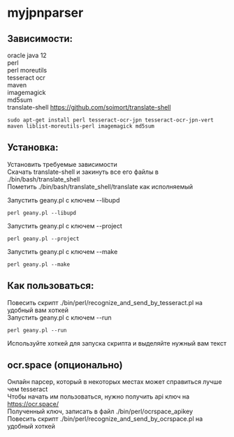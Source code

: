 # myjpnparser  
  
## Зависимости:  
  
oracle java 12  
perl  
perl moreutils  
tesseract ocr  
maven  
imagemagick  
md5sum  
translate-shell https://github.com/soimort/translate-shell  
  
`sudo apt-get install perl tesseract-ocr-jpn tesseract-ocr-jpn-vert maven liblist-moreutils-perl imagemagick md5sum`
  
  
## Установка:  

Установить требуемые зависимости  
Скачать translate-shell и закинуть все его файлы в ./bin/bash/translate_shell  
Пометить ./bin/bash/translate_shell/translate как исполняемый  

Запустить geany.pl c ключем --libupd  
  
`perl geany.pl --libupd` 
  
Запустить geany.pl c ключем --project  
  
`perl geany.pl --project`   
  
Запустить geany.pl c ключем --make  
  
`perl geany.pl --make`  
  
  
## Как пользоваться:  
  
Повесить скрипт ./bin/perl/recognize_and_send_by_tesseract.pl на удобный вам хоткей  
Запустить geany.pl c ключем --run  

`perl geany.pl --run`  
  
Используйте хоткей для запуска скрипта и выделяйте нужный вам текст  
  
## ocr.space (опционально)

Онлайн парсер, который в некоторых местах может справиться лучше чем tesseract  
Чтобы начать им пользоваться, нужно получить api ключ на https://ocr.space/  
Полученный ключ, записать в файл ./bin/perl/ocrspace_apikey  
Повесить скрипт ./bin/perl/recognize_and_send_by_ocrspace.pl на удобный хоткей
